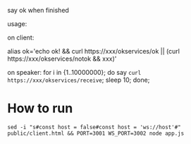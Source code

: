 say ok when finished

usage:

on client:

alias ok='echo ok! && curl https://xxx/okservices/ok || (curl https://xxx/okservices/notok  && xxx)'

on speaker:
for i in {1..10000000}; do say `curl https://xxx/okservices/receive`; sleep 10; done;


# How to run

```
sed -i "s#const host = false#const host = 'ws://host'#" public/client.html && PORT=3001 WS_PORT=3002 node app.js
```
